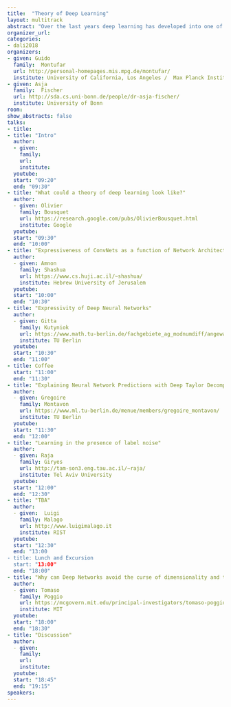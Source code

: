 ```yaml
---
title:  "Theory of Deep Learning"
layout: multitrack
abstract: "Over the last years deep learning has developed into one of the most important areas of machine learning leading to breakthroughs in various applied fields like image and natural language processing or machine translation. These numerous advances on practical side are accompanied by a rather limited but growing theoretical understanding. Important questions relating to the representational power of the models, the interpretability of the solutions obtained, the stability and understanding of the stochastic optimization process, the generalization performance of deep neural networks, and new mathematical frameworks to learn generative models - just to name some - require us to delve deeper into the mathematics underlying the field of deep learning. In this workshop we will discuss recent achievements, status quo, and open questions regarding our theoretical understanding of deep learning." 
organizer_url: 
categories:
- dali2018
organizers:
- given: Guido  
  family:  Montufar
  url: http://personal-homepages.mis.mpg.de/montufar/
  institute: University of California, Los Angeles /  Max Planck Institute for Mathematics in the Sciences
- given: Asja  
  family:  Fischer
  url: http://sda.cs.uni-bonn.de/people/dr-asja-fischer/
  institute: University of Bonn
room: 
show_abstracts: false
talks:
- title: 
- title: "Intro"
  author:
  - given: 
    family: 
    url:
    institute: 
  youtube: 
  start: "09:20"
  end: "09:30" 
- title: "What could a theory of deep learning look like?"
  author:
  - given: Olivier
    family: Bousquet
    url: https://research.google.com/pubs/OlivierBousquet.html
    institute: Google
  youtube: 
  start: "09:30"
  end: "10:00" 
- title: "Expressiveness of ConvNets as a function of Network Architecture"
  author:
  - given: Amnon 
    family: Shashua
    url: https://www.cs.huji.ac.il/~shashua/
    institute: Hebrew University of Jerusalem 
  youtube: 
  start: "10:00"
  end: "10:30" 
- title: "Expressivity of Deep Neural Networks"
  author:
  - given: Gitta
    family: Kutyniok
    url: https://www.math.tu-berlin.de/fachgebiete_ag_modnumdiff/angewandtefunktionalanalysis/v_menue/mitarbeiter/kutyniok/v_menue/home/
    institute: TU Berlin 
  youtube: 
  start: "10:30"
  end: "11:00" 
- title: Coffee
  start: "11:00"
  end: "11:30"
- title: "Explaining Neural Network Predictions with Deep Taylor Decompositions"
  author: 
  - given: Gregoire
    family: Montavon
    url: https://www.ml.tu-berlin.de/menue/members/gregoire_montavon/
    institute: TU Berlin 
  youtube: 
  start: "11:30"
  end: "12:00" 
- title: "Learning in the presence of label noise"
  author: 
  - given: Raja
    family: Giryes
    url: http://tam-son3.eng.tau.ac.il/~raja/
    institute: Tel Aviv University 
  youtube: 
  start: "12:00"
  end: "12:30" 
- title: "TBA"
  author: 
  - given:  Luigi
    family: Malago
    url: http://www.luigimalago.it
    institute: RIST
  youtube: 
  start: "12:30"
  end: "13:00
- title: Lunch and Excursion
  start: "13:00"
  end: "18:00"
- title: "Why can Deep Networks avoid the curse of dimensionality and two other theoretical puzzles" 
  author:
  - given: Tomaso
    family: Poggio
    url: https://mcgovern.mit.edu/principal-investigators/tomaso-poggio
    institute: MIT
  youtube: 
  start: "18:00"
  end: "18:30"
- title: "Discussion" 
  author:
  - given:  
    family: 
    url: 
    institute: 
  youtube:
  start: "18:45"
  end: "19:15"
speakers:
---
```


